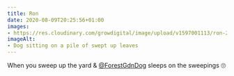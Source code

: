 ```yaml
---
title: Ron
date: 2020-08-09T20:25:56+01:00
images:
- https://res.cloudinary.com/growdigital/image/upload/v1597001113/ron-200722.jpg
imageAlt:
- Dog sitting on a pile of swept up leaves
---
```


When you sweep up the yard & [@ForestGdnDog](https://twitter.com/ForestGdnDog) sleeps on the sweepings 🙄
